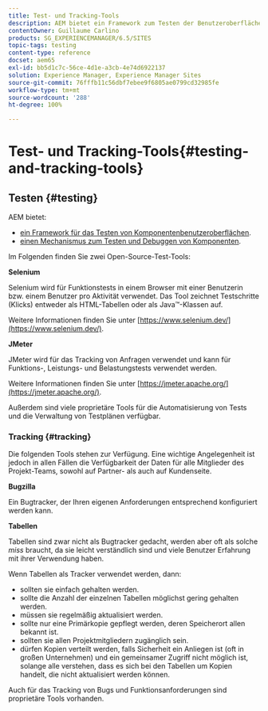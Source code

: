 ```yaml
---
title: Test- und Tracking-Tools
description: AEM bietet ein Framework zum Testen der Benutzeroberfläche der Komponenten und einen Mechanismus zum Testen und Debuggen von Komponenten
contentOwner: Guillaume Carlino
products: SG_EXPERIENCEMANAGER/6.5/SITES
topic-tags: testing
content-type: reference
docset: aem65
exl-id: bb5d1c7c-56ce-4d1e-a3cb-4e74d6922137
solution: Experience Manager, Experience Manager Sites
source-git-commit: 76fffb11c56dbf7ebee9f6805ae0799cd32985fe
workflow-type: tm+mt
source-wordcount: '288'
ht-degree: 100%

---
```


# Test- und Tracking-Tools{#testing-and-tracking-tools}

## Testen {#testing}

AEM bietet:

* [ein Framework für das Testen von Komponentenbenutzeroberflächen](/help/sites-developing/hobbes.md).
* [einen Mechanismus zum Testen und Debuggen von Komponenten](/help/sites-developing/developer-mode.md).

Im Folgenden finden Sie zwei Open-Source-Test-Tools:

**Selenium**

Selenium wird für Funktionstests in einem Browser mit einer Benutzerin bzw. einem Benutzer pro Aktivität verwendet. Das Tool zeichnet Testschritte (Klicks) entweder als HTML-Tabellen oder als Java™-Klassen auf.

Weitere Informationen finden Sie unter [https://www.selenium.dev/](https://www.selenium.dev/).

**JMeter**

JMeter wird für das Tracking von Anfragen verwendet und kann für Funktions-, Leistungs- und Belastungstests verwendet werden.

Weitere Informationen finden Sie unter [https://jmeter.apache.org/](https://jmeter.apache.org/).

Außerdem sind viele proprietäre Tools für die Automatisierung von Tests und die Verwaltung von Testplänen verfügbar.

### Tracking {#tracking}

Die folgenden Tools stehen zur Verfügung. Eine wichtige Angelegenheit ist jedoch in allen Fällen die Verfügbarkeit der Daten für alle Mitglieder des Projekt-Teams, sowohl auf Partner- als auch auf Kundenseite.

**Bugzilla**

Ein Bugtracker, der Ihren eigenen Anforderungen entsprechend konfiguriert werden kann.

**Tabellen**

Tabellen sind zwar nicht als Bugtracker gedacht, werden aber oft als solche *miss* braucht, da sie leicht verständlich sind und viele Benutzer Erfahrung mit ihrer Verwendung haben.

Wenn Tabellen als Tracker verwendet werden, dann:

* sollten sie einfach gehalten werden.
* sollte die Anzahl der einzelnen Tabellen möglichst gering gehalten werden.
* müssen sie regelmäßig aktualisiert werden.
* sollte nur eine Primärkopie gepflegt werden, deren Speicherort allen bekannt ist.
* sollten sie allen Projektmitgliedern zugänglich sein.
* dürfen Kopien verteilt werden, falls Sicherheit ein Anliegen ist (oft in großen Unternehmen) und ein gemeinsamer Zugriff nicht möglich ist, solange alle verstehen, dass es sich bei den Tabellen um Kopien handelt, die nicht aktualisiert werden können.

Auch für das Tracking von Bugs und Funktionsanforderungen sind proprietäre Tools vorhanden.

